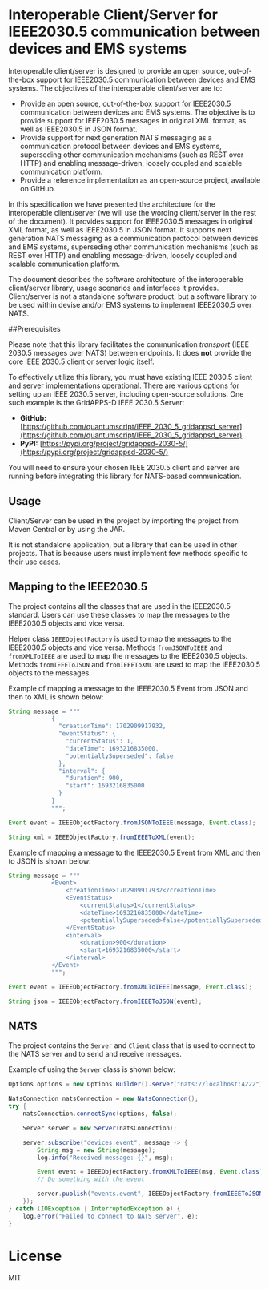 # Interoperable Client/Server for IEEE2030.5 communication between devices and EMS systems

Interoperable client/server is designed to provide an open source, out-of-the-box support for IEEE2030.5 communication between devices and EMS systems.
The objectives of the interoperable client/server are to:
- Provide an open source, out-of-the-box support for IEEE2030.5 communication between devices and EMS systems. The objective is to provide support for IEEE2030.5 messages in original XML format, as well as IEEE2030.5 in JSON format.
- Provide support for next generation NATS messaging as a communication protocol between devices and EMS systems, superseding other communication mechanisms (such as REST over HTTP) and enabling message-driven, loosely coupled and scalable communication platform.
- Provide a reference implementation as an open-source project, available on GitHub.

In this specification we have presented the architecture for the interoperable client/server (we will use the wording client/server in the rest of the document). It provides support for IEEE2030.5 messages in original XML format, as well as IEEE2030.5 in JSON format. It supports next generation NATS messaging as a communication protocol between devices and EMS systems, superseding other communication mechanisms (such as REST over HTTP) and enabling message-driven, loosely coupled and scalable communication platform.

The document describes the software architecture of the interoperable client/server library, usage scenarios and interfaces it provides. Client/server is not a standalone software product, but a software library to be used within devise and/or EMS systems to implement IEEE2030.5 over NATS.

##Prerequisites

Please note that this library facilitates the communication *transport* (IEEE 2030.5 messages over NATS) between endpoints. It does **not** provide the core IEEE 2030.5 client or server logic itself.

To effectively utilize this library, you must have existing IEEE 2030.5 client and server implementations operational. There are various options for setting up an IEEE 2030.5 server, including open-source solutions. One such example is the GridAPPS-D IEEE 2030.5 Server:

*   **GitHub:** [https://github.com/quantumscript/IEEE_2030_5_gridappsd_server](https://github.com/quantumscript/IEEE_2030_5_gridappsd_server)
*   **PyPI:** [https://pypi.org/project/gridappsd-2030-5/](https://pypi.org/project/gridappsd-2030-5/)

You will need to ensure your chosen IEEE 2030.5 client and server are running before integrating this library for NATS-based communication.

## Usage
Client/Server can be used in the project by importing the project from Maven Central or by using the JAR.

It is not standalone application, but a library that can be used in other projects. 
That is because users must implement few methods specific to their use cases.

## Mapping to the IEEE2030.5
The project contains all the classes that are used in the IEEE2030.5 standard.
Users can use these classes to map the messages to the IEEE2030.5 objects and vice versa.

Helper class `IEEEObjectFactory` is used to map the messages to the IEEE2030.5 objects and vice versa.
Methods `fromJSONToIEEE` and `fromXMLToIEEE` are used to map the messages to the IEEE2030.5 objects.
Methods `fromIEEEToJSON` and `fromIEEEToXML` are used to map the IEEE2030.5 objects to the messages.

Example of mapping a message to the IEEE2030.5 Event from JSON and then to XML is shown below:
```java
String message = """
            {
              "creationTime": 1702909917932,
              "eventStatus": {
                "currentStatus": 1,
                "dateTime": 1693216835000,
                "potentiallySuperseded": false
              },
              "interval": {
                "duration": 900,
                "start": 1693216835000
              }
            }
            """;

Event event = IEEEObjectFactory.fromJSONToIEEE(message, Event.class);

String xml = IEEEObjectFactory.fromIEEEToXML(event);
```

Example of mapping a message to the IEEE2030.5 Event from XML and then to JSON is shown below:
```java
String message = """
            <Event>
            	<creationTime>1702909917932</creationTime>
            	<EventStatus>
            		<currentStatus>1</currentStatus>
            		<dateTime>1693216835000</dateTime>
            		<potentiallySuperseded>false</potentiallySuperseded>
            	</EventStatus>
            	<interval>
            		<duration>900</duration>
            		<start>1693216835000</start>
            	</interval>
            </Event>
            """;

Event event = IEEEObjectFactory.fromXMLToIEEE(message, Event.class);

String json = IEEEObjectFactory.fromIEEEToJSON(event);
```

## NATS
The project contains the `Server` and `Client` class that is used to connect to the NATS server and to send and receive messages.

Example of using the `Server` class is shown below:
```java
Options options = new Options.Builder().server("nats://localhost:4222").build();

NatsConnection natsConnection = new NatsConnection();
try {
    natsConnection.connectSync(options, false);

    Server server = new Server(natsConnection);

    server.subscribe("devices.event", message -> {
        String msg = new String(message);
        log.info("Received message: {}", msg);

        Event event = IEEEObjectFactory.fromXMLToIEEE(msg, Event.class);
        // Do something with the event

        server.publish("events.event", IEEEObjectFactory.fromIEEEToJSON(event));
    });
} catch (IOException | InterruptedException e) {
    log.error("Failed to connect to NATS server", e);
}
```

# License
MIT
